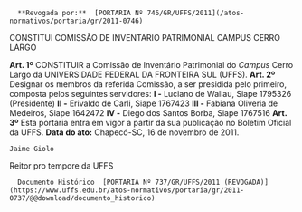       **Revogada por:**  [PORTARIA Nº 746/GR/UFFS/2011](/atos-normativos/portaria/gr/2011-0746) 

   CONSTITUI COMISSÃO DE INVENTARIO PATRIMONIAL CAMPUS CERRO LARGO  

   **Art. 1º**  CONSTITUIR a Comissão de Inventário Patrimonial do *Campus*  Cerro Largo da UNIVERSIDADE FEDERAL DA FRONTEIRA SUL (UFFS).   **Art. 2º**  Designar os membros da referida Comissão, a ser presidida pelo primeiro, composta pelos seguintes servidores: **I -**  Luciano de Wallau, Siape 1795326 (Presidente) **II -**  Erivaldo de Carli, Siape 1767423 **III -**  Fabiana Oliveria de Medeiros, Siape 1642472 **IV -**  Diego dos Santos Borba, Siape 1767516   **Art. 3º**  Esta portaria entra em vigor a partir da sua publicação no Boletim Oficial da UFFS.        **Data do ato:** Chapecó-SC, 16 de novembro de 2011.   
 

    Jaime Giolo   
 Reitor pro tempore da UFFS 

      Documento Histórico  [PORTARIA Nº 737/GR/UFFS/2011 (REVOGADA)](https://www.uffs.edu.br/atos-normativos/portaria/gr/2011-0737/@@download/documento_historico)     
      